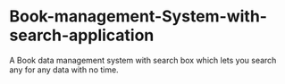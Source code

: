 # Book-management-System-with-search-application
A Book data management system with search box which lets you search any for any data with no time.

